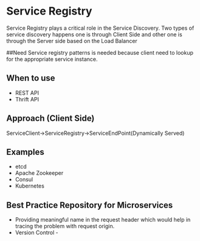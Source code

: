 # Service Registry
Service Registry plays a critical role in the Service Discovery. Two types of service discovery happens one is through Client Side and other one is through the Server side based on the Load Balancer

##Need
Service registry patterns is needed because client need to lookup for the appropriate service instance. 

## When to use
* REST API
* Thrift API

## Approach (Client Side)
ServiceClient->ServiceRegistry->ServiceEndPoint(Dynamically Served) 

## Examples
* etcd
* Apache Zookeeper
* Consul
* Kubernetes


## Best Practice Repository for Microservices
* Providing meaningful name in the request header which would help in tracing the problem with request origin. 
* Version Control - 


